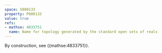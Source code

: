 ```yaml
---
space: S000133
property: P000133
value: true
refs:
- mathse: 4833751
  name: Name for topology generated by the standard open sets of reals and every point that isn't zero.
---
```


By construction, see {{mathse:4833751}}.
